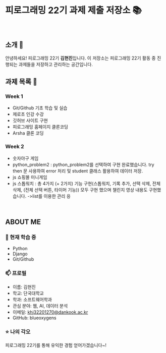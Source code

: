 # 피로그래밍 22기 과제 제출 저장소 📚
<br>

## 소개 🚀
안녕하세요! 피로그래밍 22기 <strong>김현진</strong>입니다.
이 저장소는 피로그래밍 22기 활동 중 진행되는 과제들을 저장하고 관리하는 공간입니다.
<br>

## 과제 목록 📕
### Week 1
- Git/Github 기초 학습 및 실습
- 제로초 인강 수강
- 깃허브 사이트 구현
- 피로그래밍 홈페이지 클론코딩
- Arsha 클론 코딩

### Week 2
- 숫자야구 게임
- python_problem2 : python_problem2를 선택하여 구현 완료했습니다. try then 문 사용하여 error 처리 및 student 클래스 활용하여 데이터 저장.
- js 쇼핑몰 미니게임
- js 스톱워치 : 총 4가지 (+ 2가지) 기능 구현(스톱워치, 기록 추가, 선택 삭제, 전체 삭제, (전체 선택 버튼, 타이머 기능)) 모두 구현 했으며 챌린지 영상 내용도 구현했습니다. ->list를 이용한 관리 응
<br>

## ABOUT ME
### 🌱 현재 학습 중
- Python
- Django
- Git/Github

### 📫 프로필
- 이름: 김현진
- 학교: 단국대학교
- 학과: 소프트웨어학과
- 관심 분야: 웹, AI, 데이터 분석
- 이메일: khj32201270@dankook.ac.kr
- GitHub: blueoxygens

### ⭐ 나의 각오
피로그래밍 22기를 통해 유익한 경험 얻어가겠습니다~!
